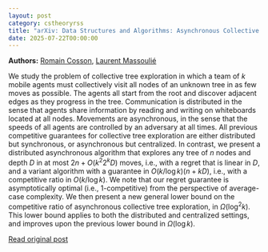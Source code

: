 ```yaml
---
layout: post
category: cstheoryrss
title: "arXiv: Data Structures and Algorithms: Asynchronous Collective Tree Exploration: a Distributed Algorithm, and a"
date: 2025-07-22T00:00:00
---
```


**Authors:** [Romain Cosson](https://dblp.uni-trier.de/search?q=Romain+Cosson), [Laurent Massoulié](https://dblp.uni-trier.de/search?q=Laurent+Massouli%C3%A9)

We study the problem of collective tree exploration in which a team of $k$
mobile agents must collectively visit all nodes of an unknown tree in as few
moves as possible. The agents all start from the root and discover adjacent
edges as they progress in the tree. Communication is distributed in the sense
that agents share information by reading and writing on whiteboards located at
all nodes. Movements are asynchronous, in the sense that the speeds of all
agents are controlled by an adversary at all times. All previous competitive
guarantees for collective tree exploration are either distributed but
synchronous, or asynchronous but centralized. In contrast, we present a
distributed asynchronous algorithm that explores any tree of $n$ nodes and
depth $D$ in at most $2n+O(k^2 2^kD)$ moves, i.e., with a regret that is linear
in $D$, and a variant algorithm with a guarantee in $O(k/\log k)(n+kD)$, i.e.,
with a competitive ratio in $O(k/\log k)$. We note that our regret guarantee is
asymptotically optimal (i.e., $1$-competitive) from the perspective of
average-case complexity. We then present a new general lower bound on the
competitive ratio of asynchronous collective tree exploration, in
$\Omega(\log^2 k)$. This lower bound applies to both the distributed and
centralized settings, and improves upon the previous lower bound in
$\Omega(\log k)$.

[Read original post](http://arxiv.org/abs/2507.15658v1)
